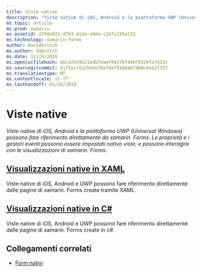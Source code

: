 ```yaml
---
title: Viste native
description: "Viste native di iOS, Android e la piattaforma UWP (Universal Windows) possono fare riferimento direttamente da xamarin. Forms. Le proprietà e i gestori eventi possono essere impostati nativo viste, e possono interagire con le visualizzazioni di xamarin. Forms."
ms.topic: article
ms.prod: xamarin
ms.assetid: 2294a023-d763-41de-a9da-c2bfc239a132
ms.technology: xamarin-forms
author: davidbritch
ms.author: dabritch
ms.date: 11/24/2016
ms.openlocfilehash: 6bcaf4c9e21edb7eaef04276f4467d326fa7415c
ms.sourcegitcommit: 61f5ecc5a2b5dcfbefdef91664d7460c0ee2f357
ms.translationtype: MT
ms.contentlocale: it-IT
ms.lasthandoff: 02/28/2018
---
```

# <a name="native-views"></a>Viste native

_Viste native di iOS, Android e la piattaforma UWP (Universal Windows) possono fare riferimento direttamente da xamarin. Forms. Le proprietà e i gestori eventi possono essere impostati nativo viste, e possono interagire con le visualizzazioni di xamarin. Forms._

## <a name="native-views-in-xamlxamlmd"></a>[Visualizzazioni native in XAML](xaml.md)

Viste native di iOS, Android e UWP possono fare riferimento direttamente dalle pagine di xamarin. Forms create tramite XAML.

## <a name="native-views-in-ccodemd"></a>[Visualizzazioni native in C#](code.md)

Viste native di iOS, Android e UWP possono fare riferimento direttamente dalle pagine di xamarin. Forms create in c#.


## <a name="related-links"></a>Collegamenti correlati

- [Form nativi](~/xamarin-forms/platform/native-forms.md)
